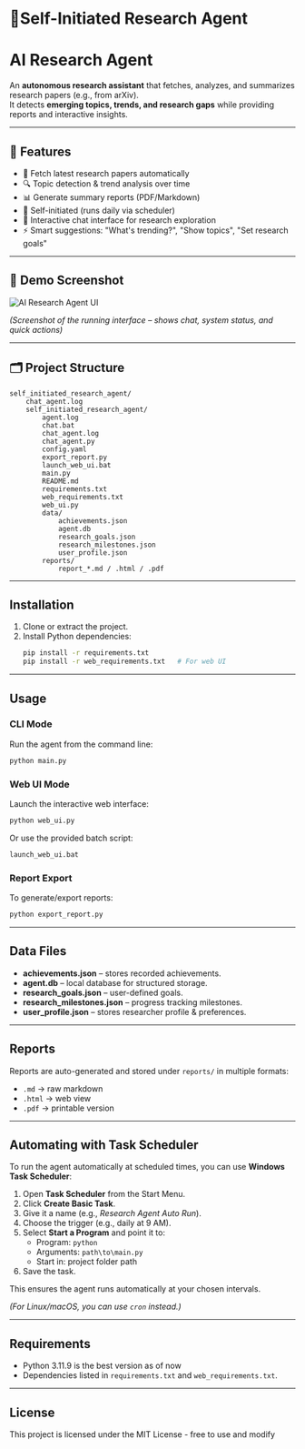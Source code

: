 # 🤖Self-Initiated Research Agent

# AI Research Agent

An **autonomous research assistant** that fetches, analyzes, and summarizes research papers (e.g., from arXiv).  
It detects **emerging topics, trends, and research gaps** while providing reports and interactive insights.

---

## 🚀 Features
- 📄 Fetch latest research papers automatically
- 🔍 Topic detection & trend analysis over time
- 📊 Generate summary reports (PDF/Markdown)
- 🤖 Self-initiated (runs daily via scheduler)
- 💬 Interactive chat interface for research exploration
- ⚡ Smart suggestions: "What's trending?", "Show topics", "Set research goals"

---

## 📸 Demo Screenshot

![AI Research Agent UI](assets/demo.png)

*(Screenshot of the running interface – shows chat, system status, and quick actions)*

---

## 🗂️ Project Structure
```
self_initiated_research_agent/
    chat_agent.log
    self_initiated_research_agent/
        agent.log
        chat.bat
        chat_agent.log
        chat_agent.py
        config.yaml
        export_report.py
        launch_web_ui.bat
        main.py
        README.md
        requirements.txt
        web_requirements.txt
        web_ui.py
        data/
            achievements.json
            agent.db
            research_goals.json
            research_milestones.json
            user_profile.json
        reports/
            report_*.md / .html / .pdf
```

---

## Installation
1. Clone or extract the project.
2. Install Python dependencies:
   ```bash
   pip install -r requirements.txt
   pip install -r web_requirements.txt   # For web UI
   ```

---

## Usage

### CLI Mode
Run the agent from the command line:
```bash
python main.py
```

### Web UI Mode
Launch the interactive web interface:
```bash
python web_ui.py
```
Or use the provided batch script:
```bash
launch_web_ui.bat
```

### Report Export
To generate/export reports:
```bash
python export_report.py
```

---

## Data Files
- **achievements.json** – stores recorded achievements.
- **agent.db** – local database for structured storage.
- **research_goals.json** – user-defined goals.
- **research_milestones.json** – progress tracking milestones.
- **user_profile.json** – stores researcher profile & preferences.

---

## Reports
Reports are auto-generated and stored under `reports/` in multiple formats:
- `.md` → raw markdown
- `.html` → web view
- `.pdf` → printable version

---

## Automating with Task Scheduler

To run the agent automatically at scheduled times, you can use **Windows Task Scheduler**:

1. Open **Task Scheduler** from the Start Menu.
2. Click **Create Basic Task**.
3. Give it a name (e.g., *Research Agent Auto Run*).
4. Choose the trigger (e.g., daily at 9 AM).
5. Select **Start a Program** and point it to:
   - Program: `python`
   - Arguments: `path\to\main.py`
   - Start in: project folder path
6. Save the task.

This ensures the agent runs automatically at your chosen intervals.

*(For Linux/macOS, you can use `cron` instead.)*

---

## Requirements
- Python 3.11.9 is the best version as of now
- Dependencies listed in `requirements.txt` and `web_requirements.txt`.

---

## License
This project is licensed under the MIT License - free to use and modify
